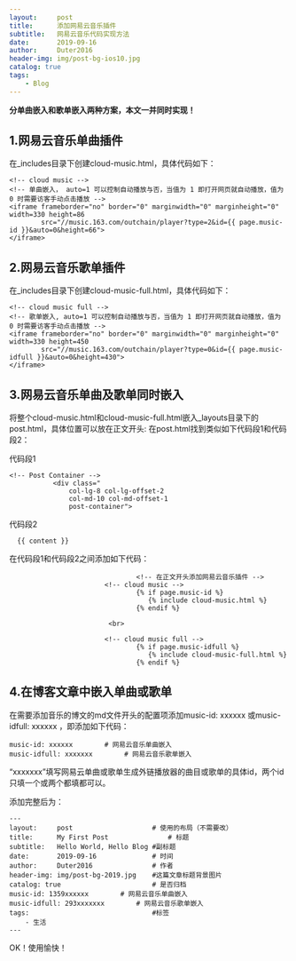 ```yaml
---
layout:     post
title:      添加网易云音乐插件
subtitle:   网易云音乐代码实现方法
date:       2019-09-16
author:     Duter2016
header-img: img/post-bg-ios10.jpg
catalog: true
tags:
    - Blog
---
```


**分单曲嵌入和歌单嵌入两种方案，本文一并同时实现！**
## 1.网易云音乐单曲插件
在_includes目录下创建cloud-music.html，具体代码如下：

```
<!-- cloud music -->
<!-- 单曲嵌入， auto=1 可以控制自动播放与否，当值为 1 即打开网页就自动播放，值为 0 时需要访客手动点击播放 -->
<iframe frameborder="no" border="0" marginwidth="0" marginheight="0" width=330 height=86
        src="//music.163.com/outchain/player?type=2&id={{ page.music-id }}&auto=0&height=66">
</iframe>
```

## 2.网易云音乐歌单插件
在_includes目录下创建cloud-music-full.html，具体代码如下：

```
<!-- cloud music full -->
<!-- 歌单嵌入, auto=1 可以控制自动播放与否，当值为 1 即打开网页就自动播放，值为 0 时需要访客手动点击播放 -->
<iframe frameborder="no" border="0" marginwidth="0" marginheight="0" width=330 height=450
        src="//music.163.com/outchain/player?type=0&id={{ page.music-idfull }}&auto=0&height=430">
</iframe>
```

## 3.网易云音乐单曲及歌单同时嵌入
将整个cloud-music.html和cloud-music-full.html嵌入_layouts目录下的post.html，具体位置可以放在正文开头:
 在post.html找到类似如下代码段1和代码段2：
 
 代码段1
 ```
 <!-- Post Container -->
            <div class="
                col-lg-8 col-lg-offset-2
                col-md-10 col-md-offset-1
                post-container">
 ```
 
 代码段2
 
```
  {{ content }}
```

在代码段1和代码段2之间添加如下代码：

```
                                <!-- 在正文开头添加网易云音乐插件 -->
		                <!-- cloud music -->
                                {% if page.music-id %}
                                   {% include cloud-music.html %}
                                {% endif %} 
		    
		                 <br>
		    
		                <!-- cloud music full -->
                                {% if page.music-idfull %}
                                   {% include cloud-music-full.html %}
                                {% endif %} 
```

## 4.在博客文章中嵌入单曲或歌单

在需要添加音乐的博文的md文件开头的配置项添加music-id: xxxxxx 或music-idfull: xxxxxx ，即添加如下代码：

```
music-id: xxxxxx        # 网易云音乐单曲嵌入
music-idfull: xxxxxxx        # 网易云音乐歌单嵌入
```
“xxxxxxx”填写网易云单曲或歌单生成外链播放器的曲目或歌单的具体id，两个id只填一个或两个都填都可以。  

添加完整后为：

```
---
layout:     post   				    # 使用的布局（不需要改）
title:      My First Post 				# 标题 
subtitle:   Hello World, Hello Blog #副标题
date:       2019-09-16 				# 时间
author:     Duter2016	    		# 作者
header-img: img/post-bg-2019.jpg 	#这篇文章标题背景图片
catalog: true 						# 是否归档
music-id: 1359xxxxxx        # 网易云音乐单曲嵌入
music-idfull: 293xxxxxxx        # 网易云音乐歌单嵌入
tags:								#标签
    - 生活
---
```

OK！使用愉快！
